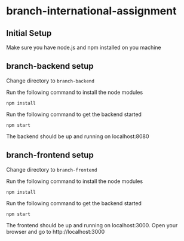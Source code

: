 # branch-international-assignment

## Initial Setup

Make sure you have node.js and npm installed on you machine

## branch-backend setup

Change directory to ```branch-backend```

Run the following command to install the node modules

```npm install```

Run the following command to get the backend started

```npm start```

The backend should be up and running on localhost:8080

## branch-frontend setup

Change directory to ```branch-frontend```

Run the following command to install the node modules

```npm install```

Run the following command to get the backend started

```npm start```

The frontend should be up and running on localhost:3000. Open your browser and go to http://localhost:3000
